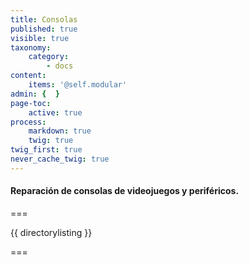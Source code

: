 ```yaml
---
title: Consolas
published: true
visible: true
taxonomy:
    category:
        - docs
content:
    items: '@self.modular'
admin: {  }
page-toc:
    active: true
process:
    markdown: true
    twig: true
twig_first: true
never_cache_twig: true
---
```


#### Reparación de consolas de videojuegos y periféricos.
===

{{ directorylisting }}

===



